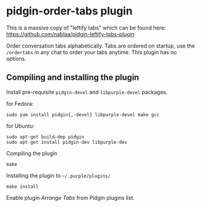 # pidgin-order-tabs plugin

This is a massive copy of "leftify tabs" which can be found here: 
https://github.com/nablaa/pidgin-leftify-tabs-plugin 

Order conversation tabs alphabetically. Tabs are ordered on startup, 
use the `/ordertabs` in any chat to order your tabs anytime. This plugin has no
options.

## Compiling and installing the plugin

Install pre-requisite `pidgin-devel` and `libpurple-devel` packages. 

for Fedora:

	sudo yum install pidgin{,-devel} libpurple-devel make gcc

for Ubuntu:

	sudo apt-get build-dep pidgin
	sudo apt-get install pidgin-dev libpurple-dev

Compiling the plugin

	make

Installing the plugin to `~/.purple/plugins/`

	make install

Enable plugin *Arrange Tabs* from Pidgin plugins list.
